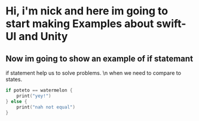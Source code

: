 # Hi, i'm nick and here im going to start making Examples about swift-UI and Unity

## Now im going to show an example of if statemant

if statement help us to solve problems. \n
when we need to compare to states.

```swift
if poteto == watermelon {
    print("yey!")
} else {
    print("nah not equal")
}
```

<!-- - 👋 Hi, I’m @xVENOOMx
- 👀 I’m interested in ...
- 🌱 I’m currently learning ...
- 💞️ I’m looking to collaborate on ...
- 📫 How to reach me ... -->

<!---
xVENOOMx/xVENOOMx is a ✨ special ✨ repository because its `README.md` (this file) appears on your GitHub profile.
You can click the Preview link to take a look at your changes.
--->
